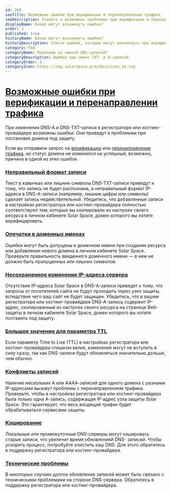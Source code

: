 ```yaml
---
id: 268
seoTitle: Возможные ошибки при верификации и перенаправлении трафика
seoDescription: Узнайте о возможных проблемах при верификации и перенаправлении трафика, связанных с ошибками в формате записей, опечатками в доменных именах, отсутствием изменений IP-адреса и другими факторами
displayName: Какие могут возникнуть ошибки?
order: 3
published: true
historyName: Какие могут возникнуть ошибки?
historyDescription: Список ошибок, которые могут возникнуть при верификации или перенаправлении трафика
category: FAQ
categoryName: Проблемы со сменой DNS-записей?
categoryDescription: Ошибки при смене TXT- и A-записей
categoryOrder: 3
categoryIcon: https://img.solarspace.pro/docs/icon_14.svg
---
```


# [Возможные ошибки при верификации и перенаправлении трафика](errors-during-settings)

При изменении DNS-A и DNS-TXT-записи в регистраторе или хостинг-провайдере возможны ошибки. Они приведут к проблемам при постановке домена под защиту.

Если вы отправили запрос на [верификацию]([206]) или [перенаправление трафика]([266]), но статус домена не изменился на успешный, возможно, причина в одной из этих ошибок.

### [Неправильный формат записи](incorrect-format-for-record)

Текст в кавычках или лишние символы DNS-TXT-записи приведут к тому, что запись не будет распознана, а неправильный формат IP-адреса в DNS-A-записи (например, лишние цифры или символы) сделает запись недействительной. Убедитесь, что добавленные записи в настройках регистратора или хостинг-провайдера полностью соответствуют тем, которые вы скопировали из настроек своего ресурса в личном кабинете Solar Space, домен которого вы хотите верифицировать.

### [Опечатки в доменных именах](typos-in-domain-names)

Ошибки могут быть допущены в доменном имени при создании ресурса или добавлении нового домена в личном кабинете Solar Space. Проверьте правильность введенного доменного имени — в нем не должно быть пропущенных или лишних символов.

### [Несохраненное изменение IP-адреса сервера](unsaved-changes-for-ip)

Отсутствие IP-адреса Solar Space в DNS-A-записи приведет к тому, что запросы от посетителей сайта не будут проходить через узел защиты, вследствие чего ваш сайт не будет защищен. Убедитесь, что в вашем регистраторе или хостинг-провайдере DNS-A-запись содержит IP-адрес, скопированный из настроек своего ресурса на странице Веб-защиты в личном кабинете Solar Space, домен которого вы хотите поставить под защиту.

### [Большое значение для параметра TTL](high-value-for-ttl)

Если параметр Time to Live (TTL) в настройках регистратора или хостинг-провайдера слишком велик, изменения могут не вступить в силу сразу, так как DNS-записи будут обновляться значительно дольше, чем обычно.

### [Конфликты записей](conflicts-for-records)

Наличие нескольких A или АААА-записей для одного домена с разными IP-адресами вызовут проблемы с перенаправлением трафика. Проверьте, чтобы в настройках регистратора или хостинг-провайдера была только одна А-запись, содержащая IP-адрес узла защиты Solar Space. Это гарантирует, что весь входящий трафик будет обрабатываться сервисами защиты.

### [Кэширование](caching)

Локальные или промежуточные DNS-серверы могут кэшировать старые записи, что увеличит время обновленияй DNS- записей. Чтобы ускорить процесс, попробуйте очистить кэш DNS. Для этого обратитесь в поддержку регистратора или хостинг-провайдера.

### [Технические проблемы](technical-issues)

В некоторых случаях долгое обновление записей может быть связано с техническими проблемами на стороне DNS-сервера. Обратитесь в поддержку регистратора или хостинг-провайдера.